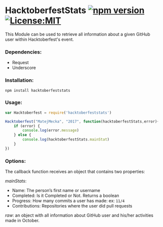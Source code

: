 # HacktoberfestStats [![npm version](https://badge.fury.io/js/hacktoberfeststats.svg)](https://badge.fury.io/js/hacktoberfeststats)   [ ![License:MIT](https://img.shields.io/badge/License-MIT-yellow.svg)](https://opensource.org/licenses/MIT)

This Module can be used to retrieve all information about a given GitHub user within Hacktoberfest's event.

### Dependencies:
* Request
* Underscore

### Installation:
`npm install hacktoberfeststats`

### Usage:
```js
var Hacktoberfest = require('hacktoberfeststats')

Hacktoberfest("MatejMecka", "2017", function(hacktoberfestStats,error){
	if (error) {
		console.log(error.message)
	} else {
		console.log(hacktoberfestStats.mainStat)
	}
})
```

### Options:

The callback function receives an object that contains two properties:

*mainStats*:
* Name: The person’s first name or username
* Completed: Is it Completed or Not. Returns a boolean
* Progress: How many commits a user has made: ex: `11/4`
* Contributions: Repositories where the user did pull requests

*raw*: an object with all information about GitHub user and his/her activities made in October.
